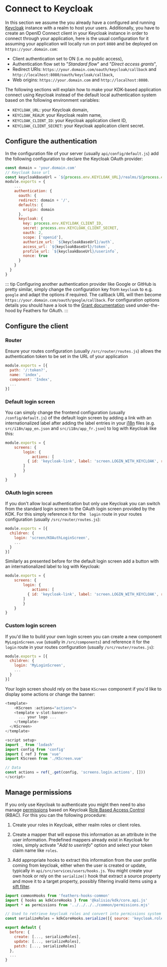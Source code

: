 # Connect to Keycloak

In this section we assume the you already have a configured and running [Keycloak](https://www.keycloak.org) instance with a realm to host your users.
Additionally, you have to create an OpenID Connect client in your Keycloak instance in order to connect through your application, here is the usual configuration for it assuming your application will locally run on port `8080` and be deployed on `https://your.domain.com`:
* Client authentication set to ON (i.e. no public access),
* Authentication flow set to "*Standard flow*" and "*Direct access grants*",
* Redirect URIs: `https://your.domain.com/oauth/keycloak/callback` and `http://localhost:8080/oauth/keycloak/callback`,
* Web origins: `https://your.domain.com` and `http://localhost:8080`.

The following sections will explain how to make your KDK-based application connect using Keycloak instead of the default local authentication system based on the following environment variables:
* `KEYCLOAK_URL`: your Keycloak domain,
* `KEYCLOAK_REALM`: your Keycloak realm name,
* `KEYCLOAK_CLIENT_ID`: your Keycloak application client ID,
* `KEYCLOAK_CLIENT_SECRET`: your Keycloak application client secret.

## Configure the authentication

In the configuration file of your server (usually `api/config/default.js`) add the following configuration to declare the Keycloak OAuth provider:
```js
const domain = 'your.domain.com'
// Keycloak base url
const keycloakBaseUrl = `${process.env.KEYCLOAK_URL}/realms/${process.env.KEYCLOAK_REALM}/protocol/openid-connect`
module.exports = {
	...
	authentication: {
	  oauth: {
      redirect: domain + '/',
      defaults: {
        origin: domain
      },
      keycloak: {
        key: process.env.KEYCLOAK_CLIENT_ID,
        secret: process.env.KEYCLOAK_CLIENT_SECRET,
        oauth: 2,
        scope: ['openid'],
        authorize_url: `${keycloakBaseUrl}/auth`,
        access_url: `${keycloakBaseUrl}/token`,
        profile_url: `${keycloakBaseUrl}/userinfo`,
        nonce: true
      }
    }
  }
}
```

::: tip
Configuring another authentication provider like Google or GitHub is pretty similar, simply change the configuration key from `keycloak` to e.g. `google` and adapt the options if required. The callback URL will then become `https://your.domain.com/oauth/google/callback`.
For configuration options details you should have a look to the [Grant documentation](https://github.com/simov/grant) used under-the-hood by Feathers for OAuth.
:::

## Configure the client

### Router

Ensure your routes configuration (usually `/src/router/routes.js`) allows the authentication token to be set in the URL of your application
```js
module.exports = [{
  path: '/:token?',
  name: 'index',
  component: 'Index',
  ...
}]
```

### Default login screen

You can simply change the frontend configuration (usually `/config/default.js`) of the default login screen by adding a link with an internationalized label after adding the label entries in your [i18n](https://kalisio.github.io/kdk/api/core/application.html#i18n) files (e.g. `src/i18n/app_en.json` and `src/i18n/app_fr.json`) to log with Keycloak like this:
```js
module.exports = {
	screens: {
		login: {
			actions: [
	      { id: 'keycloak-link', label: 'screen.LOGIN_WITH_KEYCLOAK', route: { url: '/oauth/keycloak' } }
	    ]
		}
	}
}
```

### OAuth login screen

If you don't allow local authentication but only use Keycloak you can switch from the standard login screen to the OAuth login screen provided by the KDK.
For this simply reference it for the ` login` route in your routes configuration (usually `/src/router/routes.js`):
```js
module.exports = [{
  children: {
    login: 'screen/KOAuthLoginScreen',
    ...
  }
}]
```

Similarly as presented before for the default login screen add a button with an internationalized label to log with Keycloak:
```js
module.exports = {
	screens: {
		login: {
			actions: [
	      { id: 'keycloak-link', label: 'screen.LOGIN_WITH_KEYCLOAK', renderer: 'form-button', route: { url: '/oauth/keycloak' } }
	    ]
		}
	}
}
```

### Custom login screen

If you'd like to build your own login screen you can create a new component `MyLoginScreen.vue` (usually in `/src/components`) and reference it for the ` login` route in your routes configuration (usually `/src/router/routes.js`):
```js
module.exports = [{
  children: {
    login: 'MyLoginScreen',
    ...
  }
}]
```

Your login screen should rely on the base `KScreen` component if you'd like to display some actions or change the banner:
```js
<template>
	<KScreen :actions="actions">
    <template v-slot:banner>
      ... your logo ...
    </template>
  </KScreen>
</template>

<script setup>
import _ from 'lodash'
import config from 'config'
import { ref } from 'vue'
import KScreen from './KScreen.vue'

// Data
const actions = ref(_.get(config, 'screens.login.actions', []))
</script>
```

## Manage permissions

If you only use Keycloak to authenticate you might then need to also manage [permissions](./permissions.md) based on Keycloak [Role Based Access Control](https://en.wikipedia.org/wiki/Role-based_access_control) (RBAC). For this you can the following procedure:

1) Create your roles in Keycloak, either realm roles or client roles.

2) Create a mapper that will expose this information as an attribute in the user information. Predefined mappers already exist in Keycloak for roles, simply activate "*Add to userinfo*" option and select your token claim name like `roles`.

3) Add appropriate hooks to extract this information from the user profile coming from keycloak, either when the user is created or update, typically in `api/src/services/users/hooks.js`. You might create your own hook or rely on the `serialize()` hook that extract a source property and move it to a target property, possibly filtering invalid items using a [sift filter](https://github.com/crcn/sift.js).

```js
import commonHooks from 'feathers-hooks-common'
import { hooks as kdkCoreHooks } from '@kalisio/kdk/core.api.js'
import * as permissions from '../../../../common/permissions.mjs'

// Used to retrieve keycloak roles and convert into permissions system
const serializeRoles = kdkCoreHooks.serialize([{ source: 'keycloak.roles', target: 'permissions', filter: { $in: permissions.RoleNames } }])

export default {
  before: {
    create: [..., serializeRoles],
    update: [..., serializeRoles],
    patch: [..., serializeRoles]
  },
  ...
}

```
